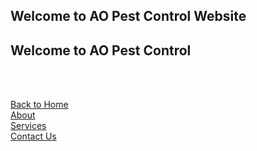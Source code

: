 <script src="js/jsScript.js"></script>

## Welcome to AO Pest Control Website



<h2>Welcome to AO Pest Control</h2>



<script>
var d = new Date();
document.getElementById("TodayDate").innerHTML = d.toDateString();
</script>


<br><br>

<a href="/AO-Pest-Control/">Back to Home</a><br>
<a href="About">About</a><br>
<a href="Services">Services</a><br>
<a href="ContactUs">Contact Us</a><br>

